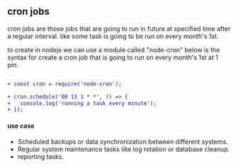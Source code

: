 ## cron jobs

cron jobs are those jobs that are going to run in future at specified time after a regular interval. like some task is going to be run on every month's 1st.

to create in nodejs we can use a module called "node-cron" below is the syntax for create a cron job that is going to run on every month's 1st at 1 pm.

```diff

+ const cron = require('node-cron');

+ cron.schedule('00 13 1 * *', () => {
+   console.log('running a task every minute');
+ });

```

#### use case

- Scheduled backups or data synchronization between different systems.
- Regular system maintenance tasks like log rotation or database cleanup.
- reporting tasks.
